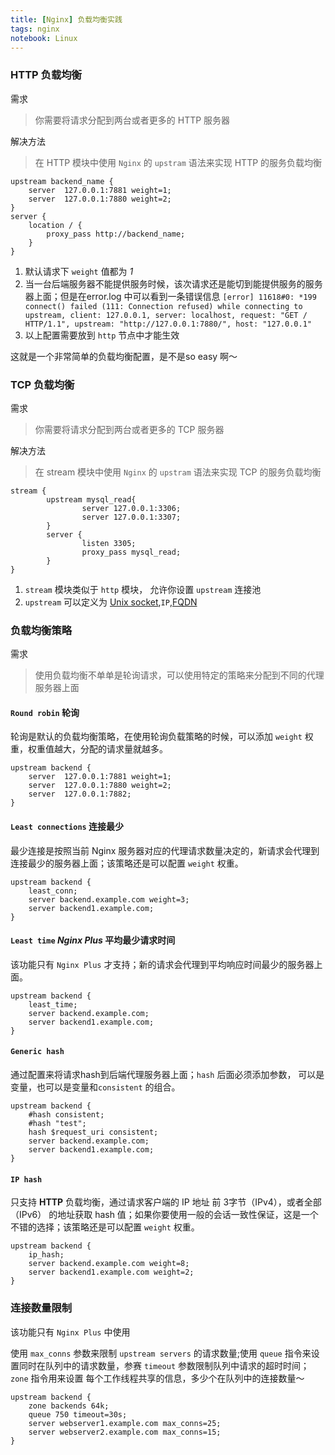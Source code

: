 ```yaml
---
title: [Nginx] 负载均衡实践
tags: nginx
notebook: Linux
---
```


### HTTP 负载均衡

需求

> 你需要将请求分配到两台或者更多的 HTTP 服务器

解决方法


> 在 HTTP 模块中使用 `Nginx` 的 `upstram` 语法来实现 HTTP 的服务负载均衡

```
upstream backend_name {
    server  127.0.0.1:7881 weight=1;
    server  127.0.0.1:7880 weight=2;
}
server {
    location / {
        proxy_pass http://backend_name;
    }
}
```

1. 默认请求下 `weight` 值都为 *1* 
2. 当一台后端服务器不能提供服务时候，该次请求还是能切到能提供服务的服务器上面；但是在error.log 中可以看到一条错误信息 `[error] 11618#0: *199 connect() failed (111: Connection refused) while connecting to upstream, client: 127.0.0.1, server: localhost, request: "GET / HTTP/1.1", upstream: "http://127.0.0.1:7880/", host: "127.0.0.1"`
3. 以上配置需要放到 `http` 节点中才能生效

这就是一个非常简单的负载均衡配置，是不是so easy 啊～


### TCP 负载均衡

需求

> 你需要将请求分配到两台或者更多的 TCP 服务器

解决方法

> 在 stream 模块中使用 `Nginx` 的 `upstram` 语法来实现 TCP 的服务负载均衡

```
stream {
        upstream mysql_read{
                server 127.0.0.1:3306;
                server 127.0.0.1:3307;
        }
        server {
                listen 3305;
                proxy_pass mysql_read;
        }
}
```

1. `stream` 模块类似于 `http` 模块， 允许你设置 `upstream` 连接池
2. `upstream` 可以定义为 [Unix socket](https://zh.wikipedia.org/wiki/Unix%E5%9F%9F%E5%A5%97%E6%8E%A5%E5%AD%97),`IP`,[FQDN](https://zh.wikipedia.org/wiki/%E5%AE%8C%E6%95%B4%E7%B6%B2%E5%9F%9F%E5%90%8D%E7%A8%B1)




### 负载均衡策略


需求

> 使用负载均衡不单单是轮询请求，可以使用特定的策略来分配到不同的代理服务器上面

#### `Round robin` 轮询

轮询是默认的负载均衡策略，在使用轮询负载策略的时候，可以添加 `weight` 权重，权重值越大，分配的请求量就越多。

```
upstream backend {
    server  127.0.0.1:7881 weight=1;
    server  127.0.0.1:7880 weight=2;
    server  127.0.0.1:7882;
}
```
  

#### `Least connections` 连接最少 

最少连接是按照当前 Nginx 服务器对应的代理请求数量决定的，新请求会代理到连接最少的服务器上面；该策略还是可以配置 `weight` 权重。

```
upstream backend {
    least_conn;
    server backend.example.com weight=3;
    server backend1.example.com;
}
```

#### `Least time` *Nginx Plus* 平均最少请求时间

该功能只有 `Nginx Plus` 才支持；新的请求会代理到平均响应时间最少的服务器上面。

```
upstream backend {
    least_time;
    server backend.example.com;
    server backend1.example.com;
}
```


#### `Generic hash`



通过配置来将请求hash到后端代理服务器上面；`hash` 后面必须添加参数， 可以是变量，也可以是变量和`consistent` 的组合。


```
upstream backend {
    #hash consistent;
    #hash "test";
    hash $request_uri consistent;
    server backend.example.com;
    server backend1.example.com;
}
```



#### `IP hash` 

只支持 **HTTP** 负载均衡，通过请求客户端的 IP 地址 前 3字节（IPv4），或者全部（IPv6） 的地址获取 hash 值；如果你要使用一般的会话一致性保证，这是一个不错的选择；该策略还是可以配置 `weight` 权重。


```
upstream backend {
    ip_hash;
    server backend.example.com weight=8;
    server backend1.example.com weight=2;
}
```


### 连接数量限制


该功能只有 `Nginx Plus` 中使用

使用 `max_conns` 参数来限制 `upstream servers` 的请求数量;使用 `queue` 指令来设置同时在队列中的请求数量，参赛 `timeout` 参数限制队列中请求的超时时间；`zone` 指令用来设置 每个工作线程共享的信息，多少个在队列中的连接数量～


```
upstream backend {
    zone backends 64k;
    queue 750 timeout=30s;
    server webserver1.example.com max_conns=25;
    server webserver2.example.com max_conns=15;
}
```
